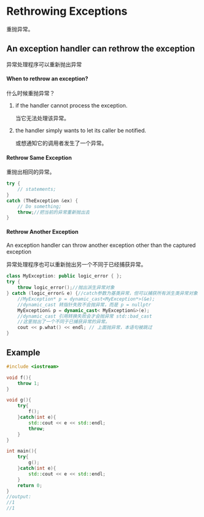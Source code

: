 # Rethrowing Exceptions

重抛异常。

## An exception handler can rethrow the exception

异常处理程序可以重新抛出异常

####  When to rethrow an exception?

什么时候重抛异常？

1. if the handler cannot process the exception.

   当它无法处理该异常。

2. the handler simply wants to let its caller be notified.

   或想通知它的调用者发生了一个异常。

#### Rethrow Same Exception

重抛出相同的异常。

~~~C++
try {
	// statements;
}
catch (TheException &ex) {
	// Do something;
	throw;//把当前的异常重新抛出去
}
~~~

#### Rethrow Another Exception

An exception handler can throw another exception other than the captured exception

异常处理程序也可以重新抛出另一个不同于已经捕获异常。

~~~C++
class MyException: public logic_error { };
try {
	throw logic_error();//抛出派生异常对象
} catch (logic_error& e) {//catch参数为基类异常，但可以捕获所有派生类异常对象
	//MyException* p = dynamic_cast<MyException*>(&e);
	//dynamic_cast 转指针失败不会抛异常，而是 p = nullptr
	MyException& p = dynamic_cast< MyException&>(e);
	//dynamic_cast 引用转换失败会才会抛异常 std::bad_cast
    //这里抛出了一个不同于已捕获异常的异常。
	cout << p.what() << endl; // 上面抛异常，本语句被跳过
}
~~~

## Example

~~~C++
#include <iostream>

void f(){
    throw 1;
}

void g(){
    try{
        f();
    }catch(int e){
        std::cout << e << std::endl;
        throw;
    }
}

int main(){
    try{
        g();
    }catch(int e){
        std::cout << e << std::endl;
    }
    return 0;
}
//output:
//1
//1
~~~

